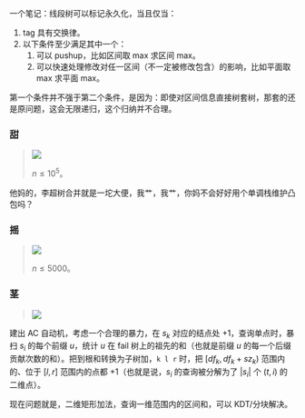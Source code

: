一个笔记：线段树可以标记永久化，当且仅当：

1. tag 具有交换律。
2. 以下条件至少满足其中一个：
   1. 可以 pushup，比如区间取 max 求区间 max。
   2. 可以快速处理修改对任一区间（不一定被修改包含）的影响，比如平面取 max 求平面 max。

第一个条件并不强于第二个条件，是因为：即使对区间信息直接树套树，那套的还是原问题，这会无限递归，这个归纳并不合理。

### 甜

> ![](./p48.png)
>
> $n\le 10^5$。

他妈的，李超树合并就是一坨大便，我艹，我艹，你妈不会好好用个单调栈维护凸包吗？

### 摇

> ![](./p49.png)
>
> $n\le 5000$。

### 茎

> ![](./p50.png)

建出 AC 自动机，考虑一个合理的暴力，在 $s_k$ 对应的结点处 $+1$，查询单点时，暴扫 $s_i$ 的每个前缀 $u$，统计 $u$ 在 fail 树上的祖先的和（也就是前缀 $u$ 的每一个后缀贡献次数的和）。把到根和转换为子树加，`k l r` 时，把 $[df_k,df_k+sz_k)$ 范围内的、位于 $[l,r]$ 范围内的点都 $+1$（也就是说，$s_i$ 的查询被分解为了 $|s_i|$ 个 $(t,i)$ 的二维点）。

现在问题就是，二维矩形加法，查询一维范围内的区间和，可以 KDT/分块解决。